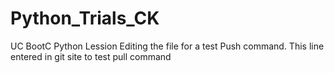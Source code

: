 # Python_Trials_CK
UC BootC Python Lession
Editing the file for a test Push command.
This line entered in git site to  test pull command
